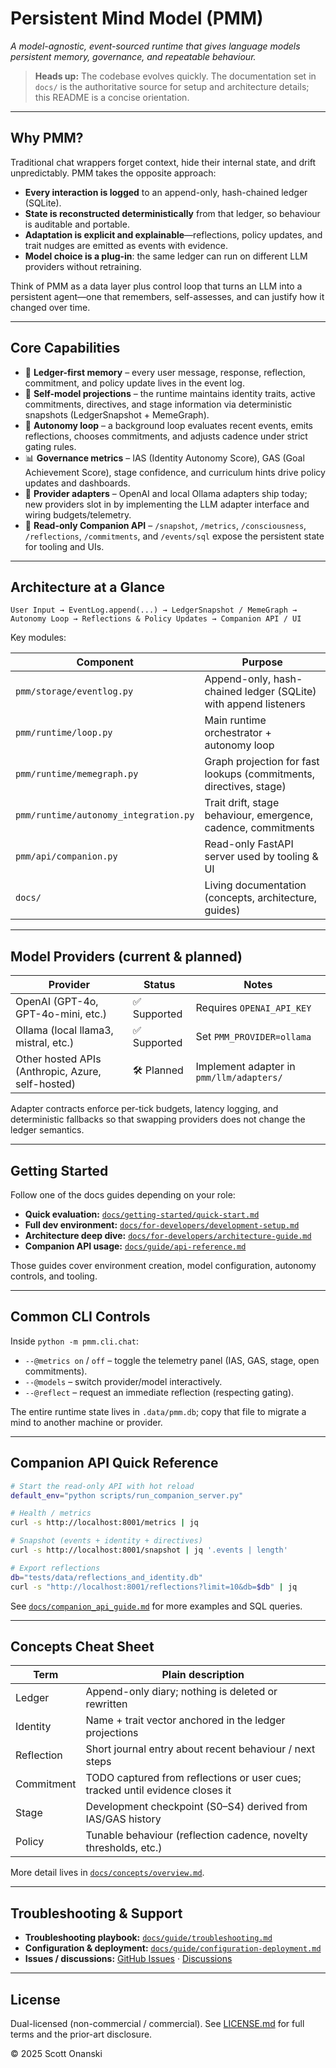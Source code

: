 # Persistent Mind Model (PMM)

_A model-agnostic, event-sourced runtime that gives language models persistent memory, governance, and repeatable behaviour._

> **Heads up:** The codebase evolves quickly. The documentation set in `docs/` is the authoritative source for setup and architecture details; this README is a concise orientation.

---

## Why PMM?

Traditional chat wrappers forget context, hide their internal state, and drift unpredictably. PMM takes the opposite approach:

- **Every interaction is logged** to an append-only, hash-chained ledger (SQLite).
- **State is reconstructed deterministically** from that ledger, so behaviour is auditable and portable.
- **Adaptation is explicit and explainable**—reflections, policy updates, and trait nudges are emitted as events with evidence.
- **Model choice is a plug-in**: the same ledger can run on different LLM providers without retraining.

Think of PMM as a data layer plus control loop that turns an LLM into a persistent agent—one that remembers, self-assesses, and can justify how it changed over time.

---

## Core Capabilities

- 📓 **Ledger-first memory** – every user message, response, reflection, commitment, and policy update lives in the event log.
- 🧠 **Self-model projections** – the runtime maintains identity traits, active commitments, directives, and stage information via deterministic snapshots (LedgerSnapshot + MemeGraph).
- 🔄 **Autonomy loop** – a background loop evaluates recent events, emits reflections, chooses commitments, and adjusts cadence under strict gating rules.
- 📊 **Governance metrics** – IAS (Identity Autonomy Score), GAS (Goal Achievement Score), stage confidence, and curriculum hints drive policy updates and dashboards.
- 🔌 **Provider adapters** – OpenAI and local Ollama adapters ship today; new providers slot in by implementing the LLM adapter interface and wiring budgets/telemetry.
- 📡 **Read-only Companion API** – `/snapshot`, `/metrics`, `/consciousness`, `/reflections`, `/commitments`, and `/events/sql` expose the persistent state for tooling and UIs.

---

## Architecture at a Glance

```
User Input → EventLog.append(...) → LedgerSnapshot / MemeGraph → Autonomy Loop → Reflections & Policy Updates → Companion API / UI
```

Key modules:

| Component | Purpose |
|-----------|---------|
| `pmm/storage/eventlog.py` | Append-only, hash-chained ledger (SQLite) with append listeners |
| `pmm/runtime/loop.py` | Main runtime orchestrator + autonomy loop |
| `pmm/runtime/memegraph.py` | Graph projection for fast lookups (commitments, directives, stage) |
| `pmm/runtime/autonomy_integration.py` | Trait drift, stage behaviour, emergence, cadence, commitments |
| `pmm/api/companion.py` | Read-only FastAPI server used by tooling & UI |
| `docs/` | Living documentation (concepts, architecture, guides) |

---

## Model Providers (current & planned)

| Provider | Status | Notes |
|----------|--------|-------|
| OpenAI (GPT-4o, GPT-4o-mini, etc.) | ✅ Supported | Requires `OPENAI_API_KEY` |
| Ollama (local llama3, mistral, etc.) | ✅ Supported | Set `PMM_PROVIDER=ollama` |
| Other hosted APIs (Anthropic, Azure, self-hosted) | 🛠️ Planned | Implement adapter in `pmm/llm/adapters/` |

Adapter contracts enforce per-tick budgets, latency logging, and deterministic fallbacks so that swapping providers does not change the ledger semantics.

---

## Getting Started

Follow one of the docs guides depending on your role:

- **Quick evaluation:** [`docs/getting-started/quick-start.md`](docs/getting-started/quick-start.md)
- **Full dev environment:** [`docs/for-developers/development-setup.md`](docs/for-developers/development-setup.md)
- **Architecture deep dive:** [`docs/for-developers/architecture-guide.md`](docs/for-developers/architecture-guide.md)
- **Companion API usage:** [`docs/guide/api-reference.md`](docs/guide/api-reference.md)

Those guides cover environment creation, model configuration, autonomy controls, and tooling.

---

## Common CLI Controls

Inside `python -m pmm.cli.chat`:

- `--@metrics on` / `off` – toggle the telemetry panel (IAS, GAS, stage, open commitments).
- `--@models` – switch provider/model interactively.
- `--@reflect` – request an immediate reflection (respecting gating).

The entire runtime state lives in `.data/pmm.db`; copy that file to migrate a mind to another machine or provider.

---

## Companion API Quick Reference

```bash
# Start the read-only API with hot reload
default_env="python scripts/run_companion_server.py"

# Health / metrics
curl -s http://localhost:8001/metrics | jq

# Snapshot (events + identity + directives)
curl -s http://localhost:8001/snapshot | jq '.events | length'

# Export reflections
db="tests/data/reflections_and_identity.db"
curl -s "http://localhost:8001/reflections?limit=10&db=$db" | jq
```

See [`docs/companion_api_guide.md`](docs/companion_api_guide.md) for more examples and SQL queries.

---

## Concepts Cheat Sheet

| Term | Plain description |
|------|-------------------|
| Ledger | Append-only diary; nothing is deleted or rewritten |
| Identity | Name + trait vector anchored in the ledger projections |
| Reflection | Short journal entry about recent behaviour / next steps |
| Commitment | TODO captured from reflections or user cues; tracked until evidence closes it |
| Stage | Development checkpoint (S0–S4) derived from IAS/GAS history |
| Policy | Tunable behaviour (reflection cadence, novelty thresholds, etc.) |

More detail lives in [`docs/concepts/overview.md`](docs/concepts/overview.md).

---

## Troubleshooting & Support

- **Troubleshooting playbook:** [`docs/guide/troubleshooting.md`](docs/guide/troubleshooting.md)
- **Configuration & deployment:** [`docs/guide/configuration-deployment.md`](docs/guide/configuration-deployment.md)
- **Issues / discussions:** [GitHub Issues](https://github.com/scottonanski/persistent-mind-model/issues) · [Discussions](https://github.com/scottonanski/persistent-mind-model/discussions)

---

## License

Dual-licensed (non-commercial / commercial). See [LICENSE.md](LICENSE.md) for full terms and the prior-art disclosure.

© 2025 Scott Onanski
